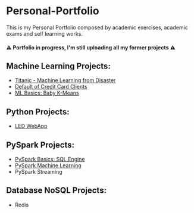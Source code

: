 # Personal-Portfolio
  This is my Personal Portfolio composed by academic exercises, academic exams and self learning works.  
  #### ⚠️ Portfolio in progress, I'm still uploading all my former projects ⚠️
## Machine Learning Projects:
- [Titanic - Machine Learning from Disaster](https://github.com/Teored0/Personal-Portfolio/tree/main/Titanic%20-%20Machine%20Learning%20from%20Disaster)
- [Default of Credit Card Clients](https://github.com/Teored0/Personal-Portfolio/tree/main/Default%20of%20Credit%20Card%20Clients)
- [ML Basics: Baby K-Means](https://github.com/Teored0/Personal-Portfolio/tree/main/ML%20Basics%20-%20Baby%20KMeans)

## Python Projects:
- [LED WebApp](https://github.com/Teored0/Personal-Portfolio/tree/main/LED%20WebApp)

## PySpark Projects:
- [PySpark Basics: SQL Engine](https://github.com/Teored0/Personal-Portfolio/tree/main/PySpark%20SQL%20Engine)
- [PySpark Machine Learning](https://github.com/Teored0/Personal-Portfolio/tree/main/PySpark%20Machine%20Learning)
- PySpark Streaming

## Database NoSQL Projects:
- Redis

<!--
PYSPARK

- [Streaming]()
Database NoSQL Projects
- [Redis]()
- [MongoDB]()
-->
